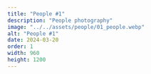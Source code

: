 ```yaml
---
title: "People #1"
description: "People photography"
image: "../../assets/people/01_people.webp"
alt: "People #1"
date: 2024-03-20
order: 1
width: 960
height: 1200
---
```

